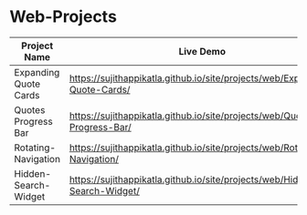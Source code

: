 # Web-Projects



| Project Name          | Live Demo                                                    |
| --------------------- | ------------------------------------------------------------ |
| Expanding Quote Cards | https://sujithappikatla.github.io/site/projects/web/Expanding-Quote-Cards/ |
| Quotes Progress Bar   | https://sujithappikatla.github.io/site/projects/web/Quotes-Progress-Bar/ |
| Rotating-Navigation   | https://sujithappikatla.github.io/site/projects/web/Rotating-Navigation/ |
| Hidden-Search-Widget  | https://sujithappikatla.github.io/site/projects/web/Hidden-Search-Widget/ |


